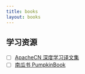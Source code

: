 ```yaml
---
title: books
layout: books
---
```


## 学习资源

- [ ] [ApacheCN 深度学习译文集](https://github.com/apachecn/apachecn-dl-zh)
- [ ] [南瓜书 PumpkinBook](https://datawhalechina.github.io/pumpkin-book/#/)